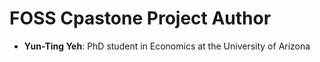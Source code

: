# FOSS Cpastone Project Author
- **Yun-Ting Yeh**: PhD student in Economics at the University of Arizona
